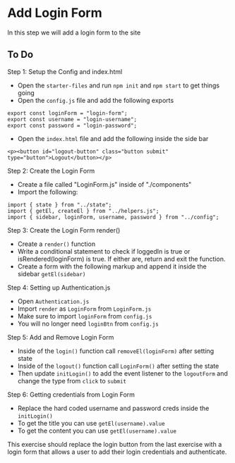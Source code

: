 # Add Login Form

In this step we will add a login form to the site

## To Do

Step 1: Setup the Config and index.html
- Open the `starter-files` and run `npm init` and `npm start` to get things going
- Open the `config.js` file and add the following exports
```
export const loginForm = "login-form";
export const username = "login-username";
export const password = "login-password";
```
- Open the `index.html` file and add the following inside the side bar
```
<p><button id="logout-button" class="button submit" type="button">Logout</button></p>
```

Step 2: Create the Login Form
- Create a file called "LoginForm.js" inside of "./components"
- Import the following:
```
import { state } from "../state";
import { getEl, createEl } from "../helpers.js";
import { sidebar, loginForm, username, password } from "../config";
```

Step 3: Create the Login Form render()
- Create a `render()` function
- Write a conditional statement to check if loggedIn is true or isRendered(loginForm) is true.  If either are, return and exit the function.
- Create a form with the following markup and append it inside the sidebar `getEl(sidebar)`

Step 4: Setting up Authentication.js
- Open `Authentication.js`
- Import `render` as `LoginForm` from `LoginForm.js`
- Make sure to import `loginForm` from `config.js`
- You will no longer need `loginBtn` from `config.js`

Step 5: Add and Remove Login Form
- Inside of the `login()` function call `removeEl(loginForm)` after setting state
- Inside of the `logout()` function call `LoginForm()` after setting the state
- Then update `initLogin()` to add the event listener to the `logoutForm` and change the type from `click` to `submit`


Step 6: Getting credentials from Login Form
- Replace the hard coded username and password creds inside the `initLogin()`
- To get the title you can use `getEl(username).value`
- To get the content you can use `getEl(username).value`

This exercise should replace the login button from the last exercise with a login form that allows a user to add their login credentials and authenticate.